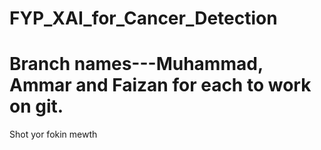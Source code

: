 # FYP_XAI_for_Cancer_Detection
# Branch names---Muhammad, Ammar and Faizan for each to work on git.
Shot yor fokin mewth